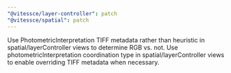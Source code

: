 ```yaml
---
"@vitessce/layer-controller": patch
"@vitessce/spatial": patch
---
```


Use PhotometricInterpretation TIFF metadata rather than heuristic in spatial/layerController views to determine RGB vs. not. Use photometricInterpretation coordination type in spatial/layerController views to enable overriding TIFF metadata when necessary.
